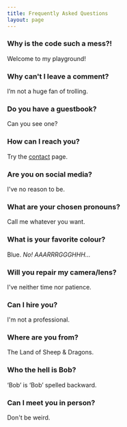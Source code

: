 ```yaml
---
title: Frequently Asked Questions
layout: page
---
```


### Why is the code such a mess?! ###

Welcome to my playground!

### Why can't I leave a comment? ###

I’m not a huge fan of trolling.

### Do you have a guestbook? ###

Can you see one?

### How can I reach you? ###

Try the [contact](https://martbetz.github.io/contact.html) page. 

### Are you on social media? ###

I've no reason to be.

### What are your chosen pronouns? ###

Call me whatever you want. 

### What is your favorite colour? ###

Blue. _No! AAARRRGGGHHH..._

### Will you repair my camera/lens? ###

I've neither time nor patience.

### Can I hire you? ###

I'm not a professional.

### Where are you from? ###

The Land of Sheep & Dragons.

### Who the hell is Bob? ###

‘Bob’ is ‘Bob’ spelled backward.

### Can I meet you in person? ###

Don't be weird.




